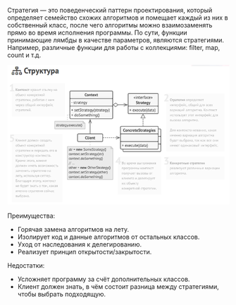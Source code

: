 Стратегия — это поведенческий паттерн проектирования, который определяет семейство схожих алгоритмов и помещает каждый из них в собственный класс,
после чего алгоритмы можно взаимозаменять прямо во время исполнения программы. По сути, функции принимающие лямбды в качестве параметров, являются
стратегиями. Например, различные функции для работы с коллекциями: filter, map, count и т.д.

![img.png](img.png)

Преимущества:

- Горячая замена алгоритмов на лету.
- Изолирует код и данные алгоритмов от остальных классов.
- Уход от наследования к делегированию.
- Реализует принцип открытости/закрытости.

Недостатки:

- Усложняет программу за счёт дополнительных классов.
- Клиент должен знать, в чём состоит разница между стратегиями, чтобы выбрать подходящую.
